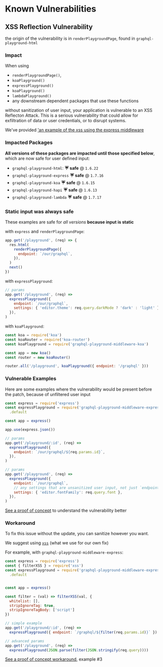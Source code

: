 # Known Vulnerabilities

## XSS Reflection Vulnerability

the origin of the vulnerability is in `renderPlaygroundPage`, found in `graphql-playground-html`

### Impact

When using

- `renderPlaygroundPage()`,
- `koaPlayground()`
- `expressPlayground()`
- `koaPlayground()`
- `lambdaPlayground()`
- any downstream dependent packages that use these functions

without sanitization of user input, your application is vulnerable to an XSS Reflecton Attack. This is a serious vulnerability that could allow for exfiltration of data or user credentials, or to disrupt systems.

We've provided ['an example of the xss using the express middleware]('https://github.com/prisma-labs/graphql-playground/tree/master/packages/graphql-playground-middleware-express/examples/xss-attack')

### Impacted Packages

**All versions of these packages are impacted until those specified below**, which are now safe for user defined input:

- `graphql-playground-html`: **☔ safe** @ `1.6.22`
- `graphql-playground-express` **☔ safe** @ `1.7.16`
- `graphql-playground-koa` **☔ safe** @ `1.6.15`
- `graphql-playground-hapi` **☔ safe** @ `1.6.13`
- `graphql-playground-lambda` **☔ safe** @ `1.7.17`

### Static input was always safe

These examples are safe for _all versions_ **because input is static**

with `express` and `renderPlaygroundPage`:

```js
app.get('/playground', (req) => {
  res.html(
    renderPlaygroundPage({
      endpoint: `/our/graphql`,
    }),
  )
  next()
})
```

with `expressPlayground`:

```js
// params
app.get('/playground', (req) =>
  expressPlayground({
    endpoint: `/our/graphql`,
    settings: { 'editor.theme': req.query.darkMode ? 'dark' : 'light' },
  }),
)
```

with `koaPlayground`:

```js
const koa = require('koa')
const koaRouter = require('koa-router')
const koaPlayground = require('graphql-playground-middleware-koa')

const app = new koa()
const router = new koaRouter()

router.all('/playground', koaPlayground({ endpoint: '/graphql' }))
```

### Vulnerable Examples

Here are some examples where the vulnerability would be present before the patch, because of unfiltered user input

```js
const express = require('express')
const expressPlayground = require('graphql-playground-middleware-express')
  .default

const app = express()

app.use(express.json())

// params
app.get('/playground/:id', (req) =>
  expressPlayground({
    endpoint: `/our/graphql/${req.params.id}`,
  }),
)

// params
app.get('/playground', (req) =>
  expressPlayground({
    endpoint: `/our/graphql`,
    // any settings that are unsanitized user input, not just `endpoint`
    settings: { 'editor.fontFamily': req.query.font },
  }),
)
```

[See a proof of concept](packages/graphql-playground-html/examples/xss-attack) to understand the vulnerability better

### Workaround

To fix this issue without the update, you can sanitize however you want.

We suggest using [`xss`](https://www.npmjs.com/package/xss) (what we use for our own fix)

For example, with `graphql-playground-middleware-express`:

```js
const express = require('express')
const { filterXSS } = require('xss')
const expressPlayground = require('graphql-playground-middleware-express')
  .default


const app = express()

const filter = (val) => filterXSS(val, {
  whitelist: [],
  stripIgnoreTag: true,
  stripIgnoreTagBody: ['script']
})

// simple example
app.get('/playground/:id', (req) =>
  expressPlayground({ endpoint: `/graphql/${filter(req.params.id)}` })

// advanced params
app.get('/playground', (req) =>
  expressPlayground(JSON.parse(filter(JSON.stringify(req.query))))
```

[See a proof of concept workaround](packages/graphql-playground-html/examples/xss-attack), example #3

